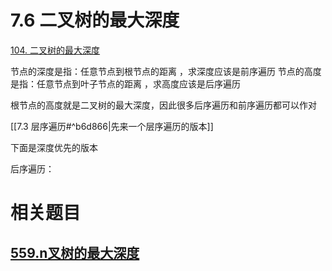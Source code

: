 # 7.6 二叉树的最大深度

[104. 二叉树的最大深度](https://leetcode.cn/problems/maximum-depth-of-binary-tree/)

节点的深度是指：任意节点到根节点的距离 ，求深度应该是前序遍历
节点的高度是指：任意节点到叶子节点的距离 ，求高度应该是后序遍历

根节点的高度就是二叉树的最大深度，因此很多后序遍历和前序遍历都可以作对

[[7.3 层序遍历#^b6d866|先来一个层序遍历的版本]]

下面是深度优先的版本

后序遍历：


# 相关题目

## [559.n叉树的最大深度](https://leetcode.cn/problems/maximum-depth-of-n-ary-tree/)

